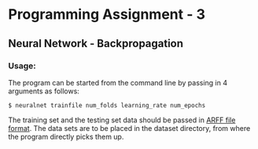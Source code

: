 # Programming Assignment - 3
## Neural Network - Backpropagation

### Usage:
The program can be started from the command line by passing in 4 arguments as follows:
```
$ neuralnet trainfile num_folds learning_rate num_epochs 
```
The training set and the testing set data should be passed in [ARFF file format](https://waikato.github.io/weka-wiki/arff_stable/). The data sets are to be placed in the dataset directory, from where the program directly picks them up.

